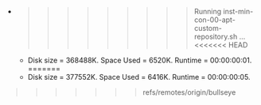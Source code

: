 * >>>>>>>>> Running inst-min-con-00-apt-custom-repository.sh ...
<<<<<<< HEAD
  * Disk size = 368488K. Space Used = 6520K. Runtime = 00:00:00:01.
=======
  * Disk size = 377552K. Space Used = 6416K. Runtime = 00:00:00:05.
>>>>>>> refs/remotes/origin/bullseye

